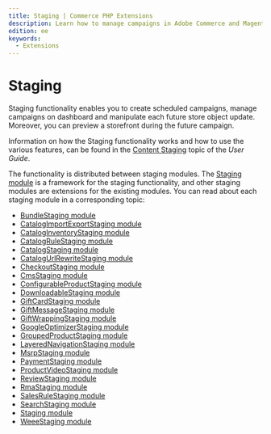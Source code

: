 ```yaml
---
title: Staging | Commerce PHP Extensions
description: Learn how to manage campaigns in Adobe Commerce and Magento Open Source using the staging module.
edition: ee
keywords:
  - Extensions
---
```


# Staging

Staging functionality enables you to create scheduled campaigns, manage campaigns on dashboard and manipulate each future store object update. Moreover, you can preview a storefront during the future campaign.

<InlineAlert variant="success" slots="text"/>

Information on how the Staging functionality works and how to use the various features, can be found in the [Content Staging](https://experienceleague.adobe.com/docs/commerce-admin/content-design/staging/content-staging.html) topic of the _User Guide_.

The functionality is distributed between staging modules. The [Staging module](https://developer.adobe.com/commerce/php/module-reference/module-staging/) is a framework for the staging functionality, and other staging modules are extensions for the existing modules. You can read about each staging module in a corresponding topic:

-  [BundleStaging module](https://developer.adobe.com/commerce/php/module-reference/module-bundle-staging/)
-  [CatalogImportExportStaging module](https://developer.adobe.com/commerce/php/module-reference/module-catalog-import-export-staging/)
-  [CatalogInventoryStaging module](https://developer.adobe.com/commerce/php/module-reference/module-catalog-inventory-staging/)
-  [CatalogRuleStaging module](https://developer.adobe.com/commerce/php/module-reference/module-catalog-rule-staging/)
-  [CatalogStaging module](https://developer.adobe.com/commerce/php/module-reference/module-catalog-staging/)
-  [CatalogUrlRewriteStaging module](https://developer.adobe.com/commerce/php/module-reference/module-catalog-url-rewrite-staging/)
-  [CheckoutStaging module](https://developer.adobe.com/commerce/php/module-reference/module-checkout-staging/)
-  [CmsStaging module](https://developer.adobe.com/commerce/php/module-reference/module-cms-staging/)
-  [ConfigurableProductStaging module](https://developer.adobe.com/commerce/php/module-reference/module-configurable-product-staging/)
-  [DownloadableStaging module](https://developer.adobe.com/commerce/php/module-reference/module-downloadable-staging/)
-  [GiftCardStaging module](https://developer.adobe.com/commerce/php/module-reference/module-gift-card-staging/)
-  [GiftMessageStaging module](https://developer.adobe.com/commerce/php/module-reference/module-gift-message-staging/)
-  [GiftWrappingStaging module](https://developer.adobe.com/commerce/php/module-reference/module-gift-wrapping-staging/)
-  [GoogleOptimizerStaging module](https://developer.adobe.com/commerce/php/module-reference/module-google-optimizer-staging/)
-  [GroupedProductStaging module](https://developer.adobe.com/commerce/php/module-reference/module-grouped-product-staging/)
-  [LayeredNavigationStaging module](https://developer.adobe.com/commerce/php/module-reference/module-layered-navigation-staging/)
-  [MsrpStaging module](https://developer.adobe.com/commerce/php/module-reference/module-msrp-staging/)
-  [PaymentStaging module](https://developer.adobe.com/commerce/php/module-reference/module-payment-staging/)
-  [ProductVideoStaging module](https://developer.adobe.com/commerce/php/module-reference/module-product-video-staging/)
-  [ReviewStaging module](https://developer.adobe.com/commerce/php/module-reference/module-review-staging/)
-  [RmaStaging module](https://developer.adobe.com/commerce/php/module-reference/module-rma-staging/)
-  [SalesRuleStaging module](https://developer.adobe.com/commerce/php/module-reference/module-sales-rule-staging/)
-  [SearchStaging module](https://developer.adobe.com/commerce/php/module-reference/module-search-staging/)
-  [Staging module](https://developer.adobe.com/commerce/php/module-reference/module-staging/)
-  [WeeeStaging module](https://developer.adobe.com/commerce/php/module-reference/module-weee-staging/)
